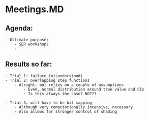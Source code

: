 # Meetings.MD

## Agenda:
    - Ultimate purpose:
        - SER workshop?
        - 

## Results so far:
    - Trial 1: failure (misunderstood)
    - Trial 2: overlapping step functions
        - Alright, but relies on a couple of assumptions
            - Even, normal distribution around true value and CIs
            - Is this always the case? NO???
            
    - Trial 3: will have to be bit mapping
        - Although very computationally intensive, necessary
        - Also allows for stronger control of shading